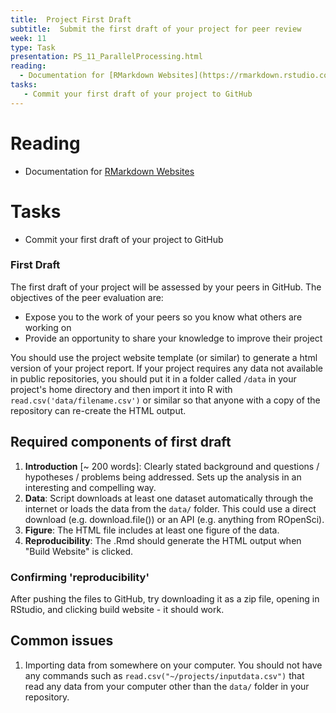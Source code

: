 ```yaml
---
title:  Project First Draft
subtitle:  Submit the first draft of your project for peer review
week: 11
type: Task
presentation: PS_11_ParallelProcessing.html
reading:
  - Documentation for [RMarkdown Websites](https://rmarkdown.rstudio.com/rmarkdown_websites.htm)
tasks:
   - Commit your first draft of your project to GitHub
---
```






# Reading

- Documentation for [RMarkdown Websites](https://rmarkdown.rstudio.com/rmarkdown_websites.htm)

# Tasks

- Commit your first draft of your project to GitHub

### First Draft

The first draft of your project will be assessed by your peers in GitHub. The objectives of the peer evaluation are:

* Expose you to the work of your peers so you know what others are working on
* Provide an opportunity to share your knowledge to improve their project

You should use the project website template (or similar) to generate a html version of your project report. If your project requires any data not available in public repositories, you should put it in a folder called `/data` in your project's home directory and then import it into R with `read.csv('data/filename.csv')` or similar so that anyone with a copy of the repository can re-create the HTML output.

## Required components of first draft

1) **Introduction**  [~ 200 words]: Clearly stated background and questions / hypotheses / problems being addressed. Sets up the analysis in an interesting and compelling way.
2) **Data**: Script downloads at least one dataset automatically through the internet or loads the data from the `data/` folder.  This could use a direct download (e.g. download.file()) or an API (e.g. anything from ROpenSci).
3) **Figure**: The HTML file includes at least one figure of the data.
2) **Reproducibility**: The .Rmd should generate the HTML output when "Build Website" is clicked.

### Confirming 'reproducibility'

After pushing the files to GitHub, try downloading it as a zip file, opening in RStudio, and clicking build website - it should work.

## Common issues

1) Importing data from somewhere on your computer.  You should not have any commands such as `read.csv("~/projects/inputdata.csv")` that read any data from your computer other than the `data/` folder in your repository.
